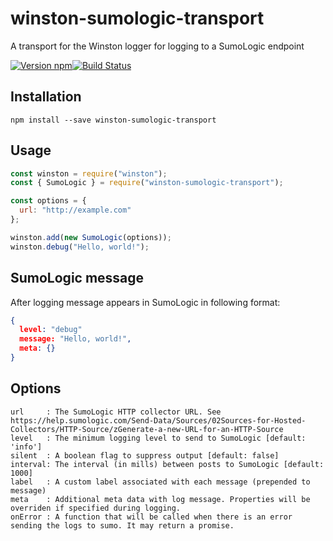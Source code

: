 # winston-sumologic-transport

A transport for the Winston logger for logging to a SumoLogic endpoint

[![Version npm](https://img.shields.io/npm/v/winston-sumologic-transport.svg?style=flat-square)](https://www.npmjs.com/package/winston-sumologic-transport)[![Build Status](https://img.shields.io/travis/avens19/winston-sumologic-transport/master.svg?style=flat-square)](https://travis-ci.org/avens19/winston-sumologic-transport)

## Installation

```
npm install --save winston-sumologic-transport
```

## Usage

```javascript
const winston = require("winston");
const { SumoLogic } = require("winston-sumologic-transport");

const options = {
  url: "http://example.com"
};

winston.add(new SumoLogic(options));
winston.debug("Hello, world!");
```

## SumoLogic message

After logging message appears in SumoLogic in following format:

```json
{
  level: "debug"
  message: "Hello, world!",
  meta: {}
}
```

## Options

```
url     : The SumoLogic HTTP collector URL. See https://help.sumologic.com/Send-Data/Sources/02Sources-for-Hosted-Collectors/HTTP-Source/zGenerate-a-new-URL-for-an-HTTP-Source
level   : The minimum logging level to send to SumoLogic [default: 'info']
silent  : A boolean flag to suppress output [default: false]
interval: The interval (in mills) between posts to SumoLogic [default: 1000]
label   : A custom label associated with each message (prepended to message)
meta    : Additional meta data with log message. Properties will be overriden if specified during logging.
onError : A function that will be called when there is an error sending the logs to sumo. It may return a promise.
```
